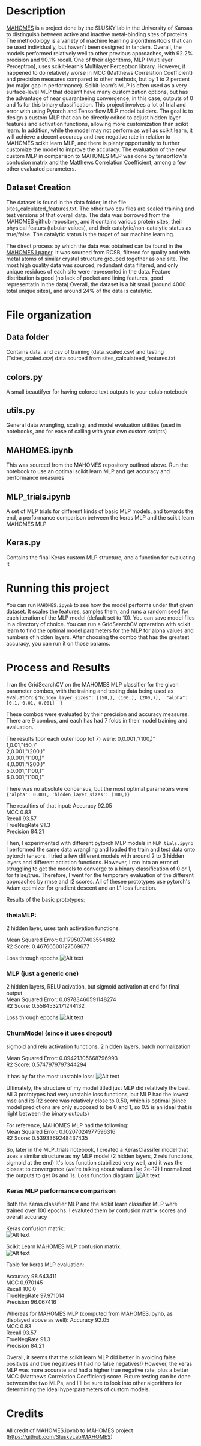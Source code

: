 # Description

[MAHOMES](https://github.com/SluskyLab/MAHOMES) is a project done by the SLUSKY lab in the University of Kansas to distinguish between active and inactive metal-binding sites of proteins. The methodology is a variety of machine learning algorithms/tools that can be used individually, but haven't been designed in tandem. Overall, the models performed relatively well to other previous approaches, with 92.2% precision and 90.1% recall. One of their algorithms, MLP (Multilayer Perceptron), uses scikit-learn’s Multilayer Perceptron library. However, it happened to do relatively worse in MCC (Matthews Correlation Coefficient) and precision measures compared to other methods, but by 1 to 2 percent (no major gap in performance). Scikit-learn’s MLP is often used as a very surface-level MLP that doesn’t have many customization options, but has the advantage of near guaranteeing convergence, in this case, outputs of 0 and 1s for this binary classification. 
This project involves a lot of trial and error with using Pytorch and Tensorflow MLP model builders. The goal is to design a custom MLP that can be directly edited to adjust hidden layer features and activation functions, allowing more customization than scikit learn. In addition, while the model may not perform as well as scikit learn, it will achieve a decent accuracy and true negative rate in relation to MAHOMES scikit learn MLP, and there is plenty opportunitiy to further customize the model to improve the accuracy. The evaluation of the new custom MLP in comparison to MAHOMES MLP was done by tensorflow's confusion matrix and the Matthews Correlation Coefficient, among a few other evaluated parameters.


## Dataset Creation

The dataset is found in the data folder, in the file sites_calculated_features.txt. The other two csv files are scaled training and test versions of that overall data.
The data was borrowed from the MAHOMES github repository, and it contains various protein sites, their physical featurs (tabular values), and their catalytic/non-catalytic status as true/false. The catalytic status is the target of our machine learning.

The direct process by which the data was obtained can be found in the [MAHOMES I paper](https://www.nature.com/articles/s41467-021-24070-3). It was sourced from RCSB, filtered for quality and with metal atoms of similar crystal structure grouped together as one site. The most high quality data was sourced, redundant data filtered, and only unique residues of each site were represented in the data. Feature distribution is good (no lack of pocket and lining features, good representatin in the data) Overall, the dataset is a bit small (around 4000 total unique sites), and around 24% of the data is catalytic. 

# File organization

## Data folder

Contains data, and csv of training (data_scaled.csv) and testing (Tsites_scaled.csv) data sourced from sites_calculateed_features.txt

## colors.py

A small beautifyer for having colored text outputs to your colab notebook

## utils.py

General data wrangling, scaling, and model evaluation utilities (used in notebooks, and for ease of calling with your own custom scripts)

## MAHOMES.ipynb

This was sourced from the MAHOMES repository outlined above. Run the notebook to use an optimal scikit learn MLP and get accuracy and performance measures

##  MLP_trials.ipynb

A set of MLP trials for different kinds of basic MLP models, and towards the end, a performance comparison between the keras MLP and the scikit learn MAHOMES MLP

## Keras.py

Contains the final Keras custom MLP structure, and a function for evaluating it

# Running this project

You can run `MAHOMES.ipynb` to see how the model performs under that given dataset.
It scales the features, samples them, and runs a random seed for each iteration of the MLP model (default set to 10). You can save model files in a directory of choice. 
You can run a GridSearchCV opteration with scikit learn to find the optimal model parameters for the MLP for alpha values and numbers of hidden layers. After choosing the combo that has the greatest accuracy, you can run it on those params.



# Process and Results 

I ran the GridSearchCV on the MAHOMES MLP classifier for the given parameter combos, with the training and testing data being used as evaluation:
`{"hidden_layer_sizes": [(50,), (100,), (200,)], 
"alpha": [0.1, 0.01, 0.001]  }`

These combos were evaluated by their precision and accuracy measures. There are 9 combos, and each has had 7 folds in their model training and evaluation.

The results fpor each outer loop (of 7) were: 
0,0.001,"(100,)" <br />
1,0.01,"(50,)"<br />
2,0.001,"(200,)" <br />
3,0.001,"(100,)"<br />
4,0.001,"(200,)"<br />
5,0.001,"(100,)"<br />
6,0.001,"(100,)"  <br />


There was no absolute concensus, but the most optimal parameters were `{'alpha': 0.001, 'hidden_layer_sizes': (100,)}`

The resultins of that input:
Accuracy        92.05<br />
MCC             0.83<br />
Recall	        93.57<br />
TrueNegRate	    91.3<br />
Precision       84.21<br />

Then, I experimented with different pytorch MLP models in `MLP_tials.ipynb` I performed the same data wrangling and loaded the train and test data onto pytorch tensors. I tried a few different models with around 2 to 3 hidden layers and different actiation functions. However, I ran into an error of struggling to get the models to converge to a binary classification of 0 or 1, for false/true. Therefore, I went for the temporary evaluation of the different approaches by rmse and r2 scores.
All of thesee prototypes use pytorch's Adam optimizer for gradient descent and an L1 loss function.

Results of the basic prototypes:

### theiaMLP: 

2 hidden layer, uses tanh activation functions.<br />

Mean Squared Error: 0.11795077403554882<br />
R2 Score: 0.46766500127569677

Loss through epochs
![Alt text](image.png)

### MLP (just a generic one)

2 hidden layers, RELU acivation, but sigmoid activation at end for final output<br />
Mean Squared Error: 0.09783460591148274<br />
 R2 Score: 0.5584532171244132

Loss through epochs
![Alt text](image-1.png)

### ChurnModel (since it uses dropout)

sigmoid and relu activation functions, 2 hidden layers, batch normalization<br />

Mean Squared Error: 0.09421305668796993<br />
R2 Score: 0.5747979797344294 

It has by far the most unstable loss:
![Alt text](image-2.png)

Ultimately, the structure of my model titled just MLP did relatively the best. All 3 prototypes had very unstable loss functions, but MLP had the lowest mse and its R2 score was relatively close to 0.50, which is optimal (since model predictions are only supposed to be 0 and 1, so 0.5 is an ideal that is right between the binary outputs)

For reference, MAHOMES MLP had the following:<br />
Mean Squared Error: 0.10207024977596316<br />
R2 Score: 0.5393369248437435

So, later in the MLP_trials notebook, I created a KerasClassifer model that uses a similar structure as my MLP model (2 hidden layers, 2 relu functions, sigmoid at the end)
It's loss function stabilized very well, and it was the closest to convergence (we're talking about values like 2e-12) I normalized the outputs to get 0s and 1s.
Loss function diagram: ![Alt text](image-3.png)

### Keras MLP performance comparison

Both the Keras classifier MLP and the scikit learn classifier MLP were trained over 100 epochs. 
I evaluted them by confusion matrix scores and overall accuracy

Keras confusion matrix:<br />
![Alt text](image-4.png)

Scikit Learn MAHOMES MLP confusion matrix:<br />
![Alt text](image-5.png)


Table for keras MLP evaluation:

Accuracy        98.643411<br />
MCC             0.970145<br />
Recall	        100.0<br />
TrueNegRate	    97.971014<br />
Precision      96.067416<br />

Whereas for MAHOMES MLP (computed from MAHOMES.ipynb, as displayed above as well):
Accuracy        92.05<br />
MCC             0.83<br />
Recall	        93.57<br />
TrueNegRate	    91.3<br />
Precision       84.21<br />

Overall, it seems that the scikit learn MLP did better in avoiding false positives and true negatives (it had no false negatives!) However, the keras MLP was more accurate and had a higher true negative rate, plus a better MCC (Matthews Correlation Coefficient) score.
Future testing can be done between the two MLPs, and I'll be sure to look into other algorithms for determining the ideal hyperparameters of custom models.

# Credits

All credit of MAHOMES.ipynb to MAHOMES project (https://github.com/SluskyLab/MAHOMES) 

